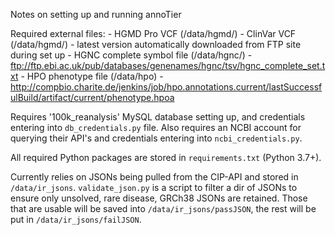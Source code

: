 Notes on setting up and running annoTier

Required external files:
    - HGMD Pro VCF (/data/hgmd/)
    - ClinVar VCF (/data/hgmd/) - latest version automatically downloaded from FTP site during set up
    - HGNC complete symbol file (/data/hgnc/) - ftp://ftp.ebi.ac.uk/pub/databases/genenames/hgnc/tsv/hgnc_complete_set.txt
    - HPO phenotype file (/data/hpo) -
    http://compbio.charite.de/jenkins/job/hpo.annotations.current/lastSuccessfulBuild/artifact/current/phenotype.hpoa

Requires '100k_reanalysis' MySQL database setting up, and credentials entering
into `db_credentials.py` file. Also requires an NCBI account for querying their
API's and credentials entering into `ncbi_credentials.py`.

All required Python packages are stored in `requirements.txt` (Python 3.7+).

Currently relies on JSONs being pulled from the CIP-API and stored in
`/data/ir_jsons`. `validate_json.py` is a script to filter a dir of
JSONs to ensure only unsolved, rare disease, GRCh38 JSONs are retained. Those
that are usable will be saved into `/data/ir_jsons/passJSON`, the rest will be put
in `/data/ir_jsons/failJSON`.
